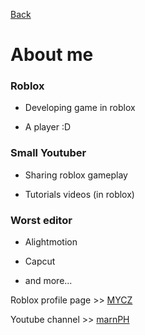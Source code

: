 [Back](https://marnyyy.github.io/)

# About me
### Roblox
- Developing game in roblox 

- A player :D

### Small Youtuber
- Sharing roblox gameplay

- Tutorials videos (in roblox)

### Worst editor 

- Alightmotion

- Capcut

- and more...

Roblox profile page >> [MYCZ](https://www.roblox.com/users/1517044563/profile)

Youtube channel >> [marnPH](https://www.youtube.com/results?search_query=marnph)
